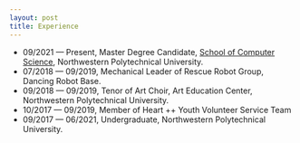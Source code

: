 ```yaml
---
layout: post
title: Experience
---
```


<ul>
<li><t1><span>09/2021 &#8212; Present, Master Degree Candidate, <a href="https://jsj.nwpu.edu.cn/" target="_blank">School of Computer Science</a>, Northwestern Polytechnical University.</span></t1></li>
<li><t1><span>07/2018 &#8212; 09/2019, Mechanical Leader of Rescue Robot Group, Dancing Robot Base.</span></t1></li>
<li><t1><span>09/2018 &#8212; 09/2019, Tenor of Art Choir, Art Education Center, Northwestern Polytechnical University.</span></t1></li>
<li><t1><span>10/2017 &#8212; 09/2019, Member of Heart ++ Youth Volunteer Service Team</span></t1></li>
<li><t1><span>09/2017 &#8212; 06/2021, Undergraduate, Northwestern Polytechnical University.</span></t1></li>
</ul>
